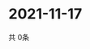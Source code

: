 # 2021-11-17
  共 0条

  <!-- BEGIN -->
  <!-- 最后更新时间Wed Nov 17 2021 17:09:18 GMT+0000 (Coordinated Universal Time) -->
  
  <!-- END -->
  
  